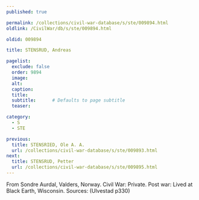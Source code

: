 ```yaml
---
published: true

permalink: /collections/civil-war-database/s/ste/009894.html
oldlink: /CivilWar/db/s/ste/009894.html

oldid: 009894

title: STENSRUD, Andreas

pagelist:
  exclude: false
  order: 9894
  image: 
  alt:
  caption:
  title:
  subtitle:      # Defaults to page subtitle
  teaser:

category: 
  - S 
  - STE

previous:
  title: STENSRIED, Ole A. A.
  url: /collections/civil-war-database/s/ste/009893.html  
next:
  title: STENSRUD, Petter
  url: /collections/civil-war-database/s/ste/009895.html   
---
```

From Sondre Aurdal, Valders, Norway. Civil War: Private. Post war: Lived at Black Earth, Wisconsin. Sources: (Ulvestad p330)